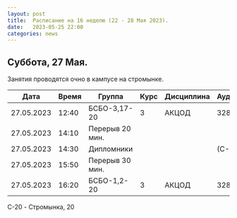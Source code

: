 ```yaml
---
layout: post
title:  Расписание на 16 неделю (22 - 28 Мая 2023).
date:   2023-05-25 22:00
categories: news
---
```


## Суббота, 27 Мая.

Занятия проводятся очно в кампусе на стромынке.

| Дата          | Время   | Группа               | Курс | Дисциплина  | Аудитория  | Материалы |
| ------------- | ------- | -------------------- | ---- | ----------- | ---------- | --------- |
|27.05.2023     |12:40    |БСБО-3,17-20          |3     |АКЦОД        |   328(С-20)|           |
|27.05.2023     |14:10    |Перерыв 20 мин.       |      |             |            |           |
|27.05.2023     |14:30    |Дипломники            |      |             |      (С-20)|           |
|27.05.2023     |15:50    |Перерыв 30 мин.       |      |             |            |           |
|27.05.2023     |16:20    |БСБО-1,2-20           |3     |АКЦОД        |   328(C-20)|           |

C-20 - Стромынка, 20

